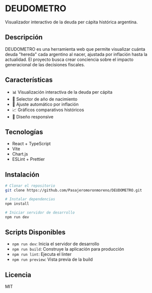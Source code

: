 # DEUDOMETRO

Visualizador interactivo de la deuda per cápita histórica argentina.

## Descripción

DEUDOMETRO es una herramienta web que permite visualizar cuánta deuda "hereda" cada argentino al nacer, ajustada por inflación hasta la actualidad. El proyecto busca crear conciencia sobre el impacto generacional de las decisiones fiscales.

## Características

- 📊 Visualización interactiva de la deuda per cápita
- 📅 Selector de año de nacimiento
- 💱 Ajuste automático por inflación
- 📈 Gráficos comparativos históricos
- 📱 Diseño responsive

## Tecnologías

- React + TypeScript
- Vite
- Chart.js
- ESLint + Prettier

## Instalación

```bash
# Clonar el repositorio
git clone https://github.com/Pasajeromoronmoreno/DEUDOMETRO.git

# Instalar dependencias
npm install

# Iniciar servidor de desarrollo
npm run dev
```

## Scripts Disponibles

- `npm run dev`: Inicia el servidor de desarrollo
- `npm run build`: Construye la aplicación para producción
- `npm run lint`: Ejecuta el linter
- `npm run preview`: Vista previa de la build

## Licencia

MIT

